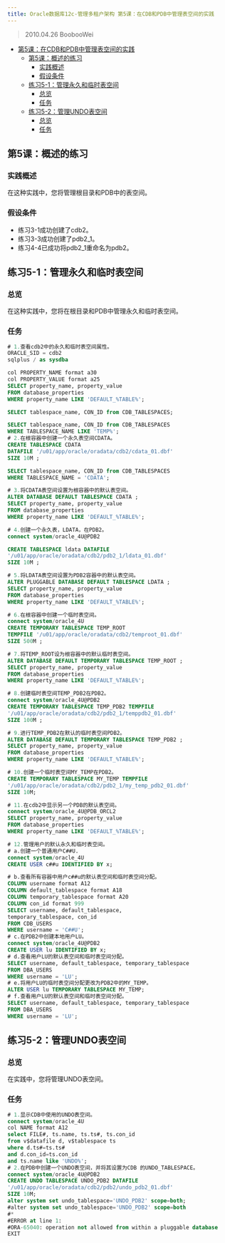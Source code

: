 ```yaml
---
title: Oracle数据库12c-管理多租户架构 第5课：在CDB和PDB中管理表空间的实践
---
```


> 2010.04.26 BoobooWei

<!-- MDTOC maxdepth:6 firsth1:1 numbering:0 flatten:0 bullets:1 updateOnSave:1 -->

- [第5课：在CDB和PDB中管理表空间的实践](#第5课：在cdb和pdb中管理表空间的实践)   
   - [第5课：概述的练习](#第5课：概述的练习)   
      - [实践概述](#实践概述)   
      - [假设条件](#假设条件)   
   - [练习5-1：管理永久和临时表空间](#练习5-1：管理永久和临时表空间)   
      - [总览](#总览)   
      - [任务](#任务)   
   - [练习5-2：管理UNDO表空间](#练习5-2：管理undo表空间)   
      - [总览](#总览)   
      - [任务](#任务)   

<!-- /MDTOC -->

## 第5课：概述的练习

### 实践概述

在这种实践中，您将管理根目录和PDB中的表空间。

### 假设条件

* 练习3-1成功创建了cdb2。
* 练习3-3成功创建了pdb2_1。
* 练习4-4已成功将pdb2_1重命名为pdb2。


## 练习5-1：管理永久和临时表空间

### 总览

在这种实践中，您将在根目录和PDB中管理永久和临时表空间。

### 任务

```sql
# 1.查看cdb2中的永久和临时表空间属性。
ORACLE_SID = cdb2
sqlplus / as sysdba

col PROPERTY_NAME format a30
col PROPERTY_VALUE format a25
SELECT property_name, property_value
FROM database_properties
WHERE property_name LIKE 'DEFAULT_%TABLE%';

SELECT tablespace_name, CON_ID from CDB_TABLESPACES;

SELECT tablespace_name, CON_ID from CDB_TABLESPACES
WHERE TABLESPACE_NAME LIKE 'TEMP%';
# 2.在根容器中创建一个永久表空间CDATA。
CREATE TABLESPACE CDATA
DATAFILE '/u01/app/oracle/oradata/cdb2/cdata_01.dbf'
SIZE 10M ;

SELECT tablespace_name, CON_ID from CDB_TABLESPACES
WHERE TABLESPACE_NAME = 'CDATA';

# 3.将CDATA表空间设置为根容器中的默认表空间。
ALTER DATABASE DEFAULT TABLESPACE CDATA ;
SELECT property_name, property_value
FROM database_properties
WHERE property_name LIKE 'DEFAULT_%TABLE%';

# 4.创建一个永久表，LDATA，在PDB2。
connect system/oracle_4U@PDB2

CREATE TABLESPACE ldata DATAFILE
'/u01/app/oracle/oradata/cdb2/pdb2_1/ldata_01.dbf'
SIZE 10M ;

# 5.将LDATA表空间设置为PDB2容器中的默认表空间。
ALTER PLUGGABLE DATABASE DEFAULT TABLESPACE LDATA ;
SELECT property_name, property_value
FROM database_properties
WHERE property_name LIKE 'DEFAULT_%TABLE%';

# 6.在根容器中创建一个临时表空间。
connect system/oracle_4U
CREATE TEMPORARY TABLESPACE TEMP_ROOT
TEMPFILE '/u01/app/oracle/oradata/cdb2/temproot_01.dbf'
SIZE 500M ;

# 7.将TEMP_ROOT设为根容器中的默认临时表空间。
ALTER DATABASE DEFAULT TEMPORARY TABLESPACE TEMP_ROOT ;
SELECT property_name, property_value
FROM database_properties
WHERE property_name LIKE 'DEFAULT_%TABLE%';

# 8.创建临时表空间TEMP_PDB2在PDB2。
connect system/oracle_4U@PDB2
CREATE TEMPORARY TABLESPACE TEMP_PDB2 TEMPFILE
'/u01/app/oracle/oradata/cdb2/pdb2_1/temppdb2_01.dbf'
SIZE 100M ;

# 9.进行TEMP_PDB2在默认的临时表空间PDB2。
ALTER DATABASE DEFAULT TEMPORARY TABLESPACE TEMP_PDB2 ;
SELECT property_name, property_value
FROM database_properties
WHERE property_name LIKE 'DEFAULT_%TABLE%';

# 10.创建一个临时表空间MY_TEMP在PDB2。
CREATE TEMPORARY TABLESPACE MY_TEMP TEMPFILE
'/u01/app/oracle/oradata/cdb2/pdb2_1/my_temp_pdb2_01.dbf'
SIZE 10M;

# 11.在cdb2中显示另一个PDB的默认表空间。
connect system/oracle_4U@PDB_ORCL2
SELECT property_name, property_value
FROM database_properties
WHERE property_name LIKE 'DEFAULT_%TABLE%';

# 12.管理用户的默认永久和临时表空间。
# a.创建一个普通用户C##U.
connect system/oracle_4U
CREATE USER c##u IDENTIFIED BY x;

# b.查看所有容器中用户c##u的默认表空间和临时表空间分配。
COLUMN username format A12
COLUMN default_tablespace format A18
COLUMN temporary_tablespace format A20
COLUMN con_id format 999
SELECT username, default_tablespace,
temporary_tablespace, con_id
FROM CDB_USERS
WHERE username = 'C##U';
# c.在PDB2中创建本地用户LU。
connect system/oracle_4U@PDB2
CREATE USER lu IDENTIFIED BY x;
# d.查看用户LU的默认表空间和临时表空间分配。
SELECT username, default_tablespace, temporary_tablespace
FROM DBA_USERS
WHERE username = 'LU';
# e.将用户LU的临时表空间分配更改为PDB2中的MY_TEMP。
ALTER USER lu TEMPORARY TABLESPACE MY_TEMP;
# f.查看用户LU的默认表空间和临时表空间分配。
SELECT username, default_tablespace, temporary_tablespace
FROM DBA_USERS
WHERE username = 'LU';
```

## 练习5-2：管理UNDO表空间
### 总览

在实践中，您将管理UNDO表空间。

### 任务

```SQL
# 1.显示CDB中使用的UNDO表空间。
connect system/oracle_4U
col NAME format A12
select FILE#, ts.name, ts.ts#, ts.con_id
from v$datafile d, v$tablespace ts
where d.ts#=ts.ts#
and d.con_id=ts.con_id
and ts.name like 'UNDO%';
# 2.在PDB中创建一个UNDO表空间，并将其设置为CDB 的UNDO_TABLESPACE。
connect system/oracle_4U@PDB2
CREATE UNDO TABLESPACE UNDO_PDB2 DATAFILE
'/u01/app/oracle/oradata/cdb2/pdb2/undo_pdb2_01.dbf'
SIZE 10M;
alter system set undo_tablespace='UNDO_PDB2' scope=both;
#alter system set undo_tablespace='UNDO_PDB2' scope=both
#*
#ERROR at line 1:
#ORA-65040: operation not allowed from within a pluggable database
EXIT
```

